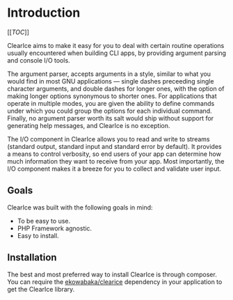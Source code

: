 Introduction
============

[[_TOC_]]


ClearIce aims to make it easy for you to deal with certain routine operations usually encountered when building CLI apps, by providing argument parsing and console I/O tools. 

The argument parser, accepts arguments in a style, similar to what you would find in most GNU  applications &mdash; single dashes preceeding single character arguments, and double dashes for longer ones, with the option of making longer options synonymous to shorter ones. For applications that operate in multiple modes, you are given the ability to define commands under which you could group the options for each individual command. Finally, no argument parser worth its salt would ship without support for generating help messages, and ClearIce is no exception.

The I/O component in ClearIce allows you to read and write to streams (standard output, standard input and standard error by default). It provides a means to control verbosity, so end users of your app can determine how much information they want to receive from your app. Most importantly, the I/O component makes it a breeze for you to collect and validate user input. 

Goals
-----
ClearIce was built with the following goals in mind:

 - To be easy to use.
 - PHP Framework agnostic.
 - Easy to install.

Installation
------------
The best and most preferred way to install ClearIce is through composer. You can require the [ekowabaka/clearice](http://packagist.org/packages/ekowabaka/clearice) dependency in your application to get the ClearIce library.


